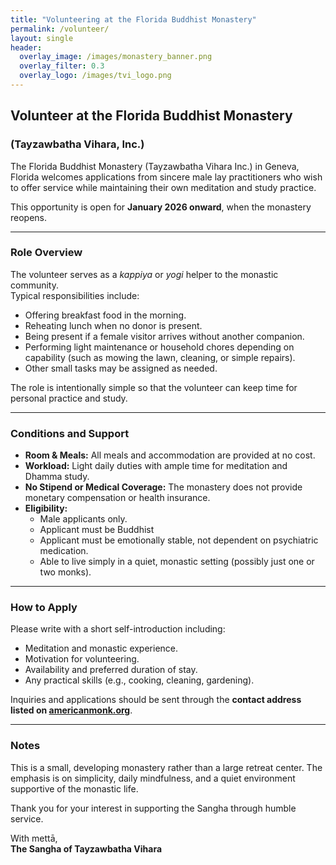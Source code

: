 ```yaml
---
title: "Volunteering at the Florida Buddhist Monastery"
permalink: /volunteer/
layout: single
header:
  overlay_image: /images/monastery_banner.png
  overlay_filter: 0.3
  overlay_logo: /images/tvi_logo.png
---
```


## Volunteer at the Florida Buddhist Monastery
### (Tayzawbatha Vihara, Inc.)

The Florida Buddhist Monastery (Tayzawbatha Vihara Inc.) in Geneva, Florida welcomes applications from sincere male lay practitioners who wish to offer service while maintaining their own meditation and study practice.

This opportunity is open for **January 2026 onward**, when the monastery reopens.

---

### Role Overview

The volunteer serves as a *kappiya* or *yogi* helper to the monastic community.  
Typical responsibilities include:

- Offering breakfast food in the morning.  
- Reheating lunch when no donor is present.  
- Being present if a female visitor arrives without another companion.  
- Performing light maintenance or household chores depending on capability (such as mowing the lawn, cleaning, or simple repairs).  
- Other small tasks may be assigned as needed.

The role is intentionally simple so that the volunteer can keep time for personal practice and study.

---

### Conditions and Support

- **Room & Meals:** All meals and accommodation are provided at no cost.  
- **Workload:** Light daily duties with ample time for meditation and Dhamma study.  
- **No Stipend or Medical Coverage:** The monastery does not provide monetary compensation or health insurance.  
- **Eligibility:**  
  - Male applicants only.  
  - Applicant must be Buddhist
  - Applicant must be emotionally stable, not dependent on psychiatric medication.  
  - Able to live simply in a quiet, monastic setting (possibly just one or two monks).  

---

### How to Apply

Please write with a short self-introduction including:

- Meditation and monastic experience.  
- Motivation for volunteering.  
- Availability and preferred duration of stay.  
- Any practical skills (e.g., cooking, cleaning, gardening).  

Inquiries and applications should be sent through the **contact address listed on [americanmonk.org](https://americanmonk.org/about)**.

---

### Notes

This is a small, developing monastery rather than a large retreat center.  The emphasis is on simplicity, daily mindfulness, and a quiet environment supportive of the monastic life.

Thank you for your interest in supporting the Sangha through humble service.

With mettā,  
**The Sangha of Tayzawbatha Vihara**
